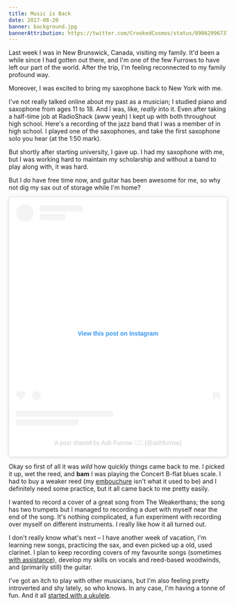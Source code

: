 ```yaml
---
title: Music is Back
date: 2017-08-20
banner: background.jpg
bannerAttribution: https://twitter.com/CrookedCosmos/status/898629967377907713
---
```


Last week I was in New Brunswick, Canada, visiting my family. It'd been a while since I had gotten out there, and I'm one of the few Furrows to have left our part of the world. After the trip, I'm feeling reconnected to my family profound way.

Moreover, I was excited to bring my saxophone back to New York with me.

I've not really talked online about my past as a musician; I studied piano and saxophone from ages 11 to 18. And I was, like, _really_ into it. Even after taking a half-time job at RadioShack (aww yeah) I kept up with both throughout high school. Here's a recording of the jazz band that I was a member of in high school. I played one of the saxophones, and take the first saxophone solo you hear (at the 1:50 mark).

<SoundCloud trackID="338714156" />

But shortly after starting university, I gave up. I had my saxophone with me, but I was working hard to maintain my scholarship and without a band to play along with, it was hard.

But I _do_ have free time now, and guitar has been awesome for me, so why not dig my sax out of storage while I'm home?

<Narrow addBottom>

<blockquote class="instagram-media" data-instgrm-captioned data-instgrm-permalink="https://www.instagram.com/p/BX8VJkLgT67/?utm_source=ig_embed&amp;utm_campaign=loading" data-instgrm-version="13" style=" background:#FFF; border:0; border-radius:3px; box-shadow:0 0 1px 0 rgba(0,0,0,0.5),0 1px 10px 0 rgba(0,0,0,0.15); margin: 1px; max-width:540px; min-width:326px; padding:0; width:99.375%; width:-webkit-calc(100% - 2px); width:calc(100% - 2px);"><div style="padding:16px;"> <a href="https://www.instagram.com/p/BX8VJkLgT67/?utm_source=ig_embed&amp;utm_campaign=loading" style=" background:#FFFFFF; line-height:0; padding:0 0; text-align:center; text-decoration:none; width:100%;" target="_blank"> <div style=" display: flex; flex-direction: row; align-items: center;"> <div style="background-color: #F4F4F4; border-radius: 50%; flex-grow: 0; height: 40px; margin-right: 14px; width: 40px;"></div> <div style="display: flex; flex-direction: column; flex-grow: 1; justify-content: center;"> <div style=" background-color: #F4F4F4; border-radius: 4px; flex-grow: 0; height: 14px; margin-bottom: 6px; width: 100px;"></div> <div style=" background-color: #F4F4F4; border-radius: 4px; flex-grow: 0; height: 14px; width: 60px;"></div></div></div><div style="padding: 19% 0;"></div> <div style="display:block; height:50px; margin:0 auto 12px; width:50px;"></div><div style="padding-top: 8px;"> <div style=" color:#3897f0; font-family:Arial,sans-serif; font-size:14px; font-style:normal; font-weight:550; line-height:18px;"> View this post on Instagram</div></div><div style="padding: 12.5% 0;"></div> <div style="display: flex; flex-direction: row; margin-bottom: 14px; align-items: center;"><div> <div style="background-color: #F4F4F4; border-radius: 50%; height: 12.5px; width: 12.5px; transform: translateX(0px) translateY(7px);"></div> <div style="background-color: #F4F4F4; height: 12.5px; transform: rotate(-45deg) translateX(3px) translateY(1px); width: 12.5px; flex-grow: 0; margin-right: 14px; margin-left: 2px;"></div> <div style="background-color: #F4F4F4; border-radius: 50%; height: 12.5px; width: 12.5px; transform: translateX(9px) translateY(-18px);"></div></div><div style="margin-left: 8px;"> <div style=" background-color: #F4F4F4; border-radius: 50%; flex-grow: 0; height: 20px; width: 20px;"></div> <div style=" width: 0; height: 0; border-top: 2px solid transparent; border-left: 6px solid #f4f4f4; border-bottom: 2px solid transparent; transform: translateX(16px) translateY(-4px) rotate(30deg)"></div></div><div style="margin-left: auto;"> <div style=" width: 0px; border-top: 8px solid #F4F4F4; border-right: 8px solid transparent; transform: translateY(16px);"></div> <div style=" background-color: #F4F4F4; flex-grow: 0; height: 12px; width: 16px; transform: translateY(-4px);"></div> <div style=" width: 0; height: 0; border-top: 8px solid #F4F4F4; border-left: 8px solid transparent; transform: translateY(-4px) translateX(8px);"></div></div></div> <div style="display: flex; flex-direction: column; flex-grow: 1; justify-content: center; margin-bottom: 24px;"> <div style=" background-color: #F4F4F4; border-radius: 4px; flex-grow: 0; height: 14px; margin-bottom: 6px; width: 224px;"></div> <div style=" background-color: #F4F4F4; border-radius: 4px; flex-grow: 0; height: 14px; width: 144px;"></div></div></a><p style=" color:#c9c8cd; font-family:Arial,sans-serif; font-size:14px; line-height:17px; margin-bottom:0; margin-top:8px; overflow:hidden; padding:8px 0 7px; text-align:center; text-overflow:ellipsis; white-space:nowrap;"><a href="https://www.instagram.com/p/BX8VJkLgT67/?utm_source=ig_embed&amp;utm_campaign=loading" style=" color:#c9c8cd; font-family:Arial,sans-serif; font-size:14px; font-style:normal; font-weight:normal; line-height:17px; text-decoration:none;" target="_blank">A post shared by Ash Furrow 🏳️‍🌈 (@ashfurrow)</a></p></div></blockquote> 

</Narrow>

Okay so first of all it was _wild_ how quickly things came back to me. I picked it up, wet the reed, and **bam** I was playing the Concert B-flat blues scale. I had to buy a weaker reed (my [embouchure][] isn't what it used to be) and I definitely need some practice, but it all came back to me pretty easily.

I wanted to record a cover of a great song from The Weakerthans; the song has two trumpets but I managed to recording a duet with myself near the end of the song. It's nothing complicated, a fun experiment with recording over myself on different instruments. I really like how it all turned out.

<SoundCloud trackID="338298000" />

I don't really know what's next – I have another week of vacation, I'm learning new songs, practicing the sax, and even picked up a old, used clarinet. I plan to keep recording covers of my favourite songs (sometimes [with assistance][cold_night]), develop my skills on vocals and reed-based woodwinds, and (primarily still) the guitar.

I've got an itch to play with other musicians, but I'm also feeling pretty introverted and shy lately, so who knows. In any case, I'm having a tonne of fun. And it all [started with a ukulele][uke].

[embouchure]: https://en.wikipedia.org/wiki/Embouchure
[cold_night]: https://soundcloud.com/ash-furrow/a-cold-night-close-to-the-end
[uke]: /blog/learning-guitar/
